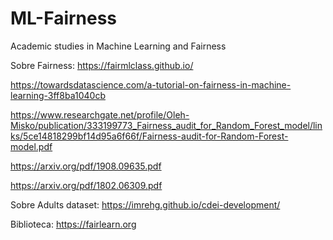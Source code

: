 # ML-Fairness
Academic studies in Machine Learning and Fairness

Sobre Fairness:
https://fairmlclass.github.io/

https://towardsdatascience.com/a-tutorial-on-fairness-in-machine-learning-3ff8ba1040cb

https://www.researchgate.net/profile/Oleh-Misko/publication/333199773_Fairness_audit_for_Random_Forest_model/links/5ce14818299bf14d95a6f66f/Fairness-audit-for-Random-Forest-model.pdf

https://arxiv.org/pdf/1908.09635.pdf

https://arxiv.org/pdf/1802.06309.pdf

Sobre Adults dataset:
https://imrehg.github.io/cdei-development/

Biblioteca:
https://fairlearn.org
